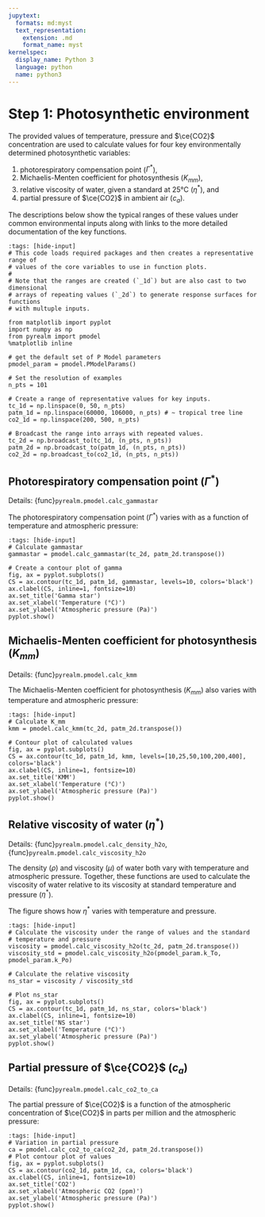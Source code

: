 ```yaml
---
jupytext:
  formats: md:myst
  text_representation:
    extension: .md
    format_name: myst
kernelspec:
  display_name: Python 3
  language: python
  name: python3
---
```


# Step 1: Photosynthetic environment

The provided values of temperature, pressure and $\ce{CO2}$ concentration are
used to calculate values for four key environmentally determined photosynthetic
variables:

1. photorespiratory compensation point ($\Gamma^*$),
2. Michaelis-Menten coefficient for photosynthesis ($K_{mm}$),
3. relative viscosity of water, given a standard at 25°C ($\eta^*$), and
4. partial pressure of $\ce{CO2}$ in ambient air ($c_a$).

The descriptions below show the typical ranges of these values under common
environmental inputs along with links to the more detailed documentation of
the key functions.

```{code-cell} python
:tags: [hide-input]
# This code loads required packages and then creates a representative range of
# values of the core variables to use in function plots.
#
# Note that the ranges are created (`_1d`) but are also cast to two dimensional
# arrays of repeating values (`_2d`) to generate response surfaces for functions
# with multuple inputs.

from matplotlib import pyplot
import numpy as np
from pyrealm import pmodel
%matplotlib inline

# get the default set of P Model parameters
pmodel_param = pmodel.PModelParams()

# Set the resolution of examples
n_pts = 101

# Create a range of representative values for key inputs.
tc_1d = np.linspace(0, 50, n_pts)
patm_1d = np.linspace(60000, 106000, n_pts) # ~ tropical tree line
co2_1d = np.linspace(200, 500, n_pts)

# Broadcast the range into arrays with repeated values.
tc_2d = np.broadcast_to(tc_1d, (n_pts, n_pts))
patm_2d = np.broadcast_to(patm_1d, (n_pts, n_pts))
co2_2d = np.broadcast_to(co2_1d, (n_pts, n_pts))
```

## Photorespiratory compensation point ($\Gamma^*$)

Details: {func}`pyrealm.pmodel.calc_gammastar`

The photorespiratory compensation point ($\Gamma^*$) varies with as a function
of temperature and atmospheric pressure:

```{code-cell} python
:tags: [hide-input]
# Calculate gammastar
gammastar = pmodel.calc_gammastar(tc_2d, patm_2d.transpose())

# Create a contour plot of gamma
fig, ax = pyplot.subplots()
CS = ax.contour(tc_1d, patm_1d, gammastar, levels=10, colors='black')
ax.clabel(CS, inline=1, fontsize=10)
ax.set_title('Gamma star')
ax.set_xlabel('Temperature (°C)')
ax.set_ylabel('Atmospheric pressure (Pa)')
pyplot.show()
```

## Michaelis-Menten coefficient for photosynthesis ($K_{mm}$)

Details: {func}`pyrealm.pmodel.calc_kmm`

The Michaelis-Menten coefficient for photosynthesis ($K_{mm}$) also varies with
temperature and atmospheric pressure:

```{code-cell} python
:tags: [hide-input]
# Calculate K_mm
kmm = pmodel.calc_kmm(tc_2d, patm_2d.transpose())

# Contour plot of calculated values
fig, ax = pyplot.subplots()
CS = ax.contour(tc_1d, patm_1d, kmm, levels=[10,25,50,100,200,400], colors='black')
ax.clabel(CS, inline=1, fontsize=10)
ax.set_title('KMM')
ax.set_xlabel('Temperature (°C)')
ax.set_ylabel('Atmospheric pressure (Pa)')
pyplot.show()
```

## Relative viscosity of water ($\eta^*$)

Details: {func}`pyrealm.pmodel.calc_density_h2o`, {func}`pyrealm.pmodel.calc_viscosity_h2o`

The density ($\rho$) and viscosity ($\mu$) of water both vary with temperature
and atmospheric pressure. Together, these functions are used to calculate the
viscosity of water relative to its viscosity at standard temperature and
pressure ($\eta^*$).

The figure shows how $\eta^*$ varies with temperature and pressure.

```{code-cell} python
:tags: [hide-input]
# Calculate the viscosity under the range of values and the standard 
# temperature and pressure
viscosity = pmodel.calc_viscosity_h2o(tc_2d, patm_2d.transpose())
viscosity_std = pmodel.calc_viscosity_h2o(pmodel_param.k_To, pmodel_param.k_Po)

# Calculate the relative viscosity
ns_star = viscosity / viscosity_std

# Plot ns_star
fig, ax = pyplot.subplots()
CS = ax.contour(tc_1d, patm_1d, ns_star, colors='black')
ax.clabel(CS, inline=1, fontsize=10)
ax.set_title('NS star')
ax.set_xlabel('Temperature (°C)')
ax.set_ylabel('Atmospheric pressure (Pa)')
pyplot.show()
```

## Partial pressure of $\ce{CO2}$ ($c_a$)

Details: {func}`pyrealm.pmodel.calc_co2_to_ca`

The partial pressure of $\ce{CO2}$ is a function of the atmospheric concentration of $\ce{CO2}$ in parts per million and the atmospheric pressure: 

```{code-cell} python
:tags: [hide-input]
# Variation in partial pressure
ca = pmodel.calc_co2_to_ca(co2_2d, patm_2d.transpose())
# Plot contour plot of values
fig, ax = pyplot.subplots()
CS = ax.contour(co2_1d, patm_1d, ca, colors='black')
ax.clabel(CS, inline=1, fontsize=10)
ax.set_title('CO2')
ax.set_xlabel('Atmospheric CO2 (ppm)')
ax.set_ylabel('Atmospheric pressure (Pa)')
pyplot.show()
```
